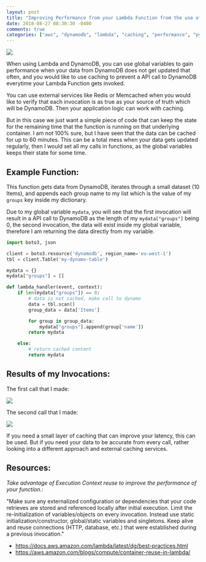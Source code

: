 ```yaml
---
layout: post
title: "Improving Performance from your Lambda Function from the use of Global Variables"
date: 2018-08-27 08:30:30 -0400
comments: true
categories: ["aws", "dynamodb", "lambda", "caching", "performance", "python"] 
---
```


![](https://objects.ruanbekker.com/assets/images/aws-logo.png)

When using Lambda and DynamoDB, you can use global variables to gain performance when your data from DynamoDB does not get updated that often, and you would like to use caching to prevent a API call to DynamoDB everytime your Lambda Function gets invoked.

You can use external services like Redis or Memcached when you would like to verify that each invocation is as true as your source of truth which will be DynamoDB. Then your application logic can work with caching. 

But in this case we just want a simple piece of code that can keep the state for the remaining time that the function is running on that underlying container. I am not 100% sure, but I have seen that the data can be cached for up to 60 minutes. This can be a total mess when your data gets updated regularly, then I would set all my calls in functions, as the global variables keeps their state for some time.

<script id="mNCC" language="javascript">
    medianet_width = "728";
    medianet_height = "90";
    medianet_crid = "218284798";
    medianet_versionId = "3111299"; 
  </script>
<script src="//contextual.media.net/nmedianet.js?cid=8CUD78FSV"></script>

## Example Function:

This function gets data from DynamoDB, iterates through a small dataset (10 Items), and appends each group name to my list which is the value of my `groups` key inside my dictionary.

Due to my global variable `mydata`, you will see that the first invocation will result in a API call to DynamoDB as the length of my `mydata["groups"]` being 0, the second invocation, the data will exist inside my global variable, therefore I am returning the data directly from my variable.

```python
import boto3, json

client = boto3.resource('dynamodb', region_name='eu-west-1')
tbl = client.Table('my-dynamo-table')

mydata = {}
mydata["groups"] = []

def lambda_handler(event, context):
    if len(mydata["groups"]) == 0:
        # data is not cached, make call to dynamo
        data = tbl.scan()
        group_data = data['Items']

        for group in group_data:
            mydata["groups"].append(group['name'])
        return mydata

    else:
        # return cached content
        return mydata
```

## Results of my Invocations:

The first call that I made:

![](https://objects.ruanbekker.com/assets/images/lambda-caching-miss.png)

The second call that I made:

![](https://objects.ruanbekker.com/assets/images/lambda-caching-hit.png)

If you need a small layer of caching that can improve your latency, this can be used. But if you need your data to be accurate from every call, rather looking into a different approach and external caching services.

## Resources:

*Take advantage of Execution Context reuse to improve the performance of your function.*:

"Make sure any externalized configuration or dependencies that your code retrieves are stored and referenced locally after initial execution. Limit the re-initialization of variables/objects on every invocation. Instead use static initialization/constructor, global/static variables and singletons. Keep alive and reuse connections (HTTP, database, etc.) that were established during a previous invocation."

- https://docs.aws.amazon.com/lambda/latest/dg/best-practices.html
- https://aws.amazon.com/blogs/compute/container-reuse-in-lambda/
